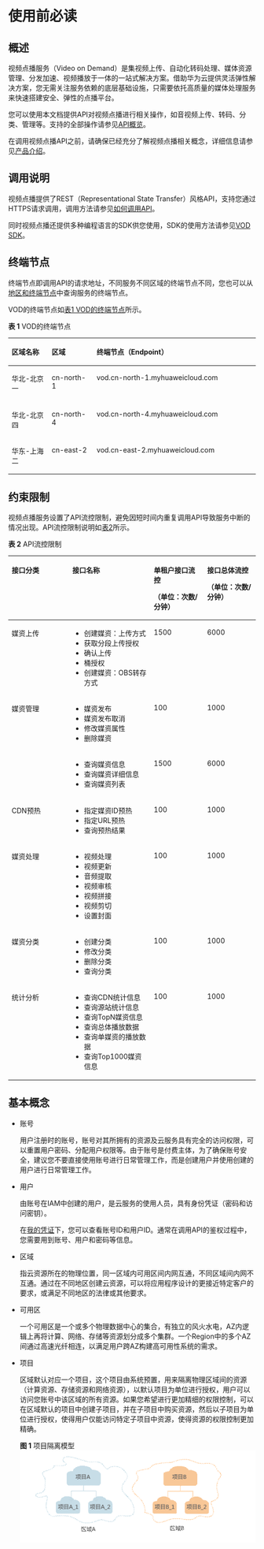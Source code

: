 # 使用前必读<a name="vod_05_0042"></a>

## 概述<a name="section1112914541201"></a>

视频点播服务（Video on Demand）是集视频上传、自动化转码处理、媒体资源管理、分发加速、视频播放于一体的一站式解决方案。借助华为云提供灵活弹性解决方案，您无需关注服务依赖的底层基础设施，只需要依托高质量的媒体处理服务来快速搭建安全、弹性的点播平台。

您可以使用本文档提供API对视频点播进行相关操作，如音视频上传、转码、分类、管理等。支持的全部操作请参见[API概览](API概览.md)。

在调用视频点播API之前，请确保已经充分了解视频点播相关概念，详细信息请参见[产品介绍](https://support.huaweicloud.com/productdesc-vod/vod030001.html)。

## 调用说明<a name="section8225115920203"></a>

视频点播提供了REST（Representational State Transfer）风格API，支持您通过HTTPS请求调用，调用方法请参见[如何调用API](如何调用API.md)。

同时视频点播还提供多种编程语言的SDK供您使用，SDK的使用方法请参见[VOD SDK](https://support.huaweicloud.com/ssdk-vod/vod_05_0001.html)。

## 终端节点<a name="section499212013211"></a>

终端节点即调用API的请求地址，不同服务不同区域的终端节点不同，您也可以从[地区和终端节点](https://developer.huaweicloud.com/endpoint?VOD)中查询服务的终端节点。

VOD的终端节点如[表1 VOD的终端节点](#table18327155514612)所示。

**表 1**  VOD的终端节点

<a name="table18327155514612"></a>
<table><thead align="left"><tr id="row19440165513469"><th class="cellrowborder" valign="top" width="16.16%" id="mcps1.2.4.1.1"><p id="p5440105511468"><a name="p5440105511468"></a><a name="p5440105511468"></a>区域名称</p>
</th>
<th class="cellrowborder" valign="top" width="18.18%" id="mcps1.2.4.1.2"><p id="p20440205514463"><a name="p20440205514463"></a><a name="p20440205514463"></a>区域</p>
</th>
<th class="cellrowborder" valign="top" width="65.66%" id="mcps1.2.4.1.3"><p id="p11440165544614"><a name="p11440165544614"></a><a name="p11440165544614"></a>终端节点（Endpoint）</p>
</th>
</tr>
</thead>
<tbody><tr id="row5440655184615"><td class="cellrowborder" valign="top" width="16.16%" headers="mcps1.2.4.1.1 "><p id="p194402055104614"><a name="p194402055104614"></a><a name="p194402055104614"></a>华北-北京一</p>
</td>
<td class="cellrowborder" valign="top" width="18.18%" headers="mcps1.2.4.1.2 "><p id="p17674104664819"><a name="p17674104664819"></a><a name="p17674104664819"></a>cn-north-1</p>
</td>
<td class="cellrowborder" valign="top" width="65.66%" headers="mcps1.2.4.1.3 "><p id="p2674164618488"><a name="p2674164618488"></a><a name="p2674164618488"></a>vod.cn-north-1.myhuaweicloud.com</p>
</td>
</tr>
<tr id="row112106246286"><td class="cellrowborder" valign="top" width="16.16%" headers="mcps1.2.4.1.1 "><p id="p14211124132819"><a name="p14211124132819"></a><a name="p14211124132819"></a>华北-北京四</p>
</td>
<td class="cellrowborder" valign="top" width="18.18%" headers="mcps1.2.4.1.2 "><p id="p8452533103413"><a name="p8452533103413"></a><a name="p8452533103413"></a>cn-north-4</p>
</td>
<td class="cellrowborder" valign="top" width="65.66%" headers="mcps1.2.4.1.3 "><p id="p769874010341"><a name="p769874010341"></a><a name="p769874010341"></a>vod.cn-north-4.myhuaweicloud.com</p>
</td>
</tr>
<tr id="row126506713296"><td class="cellrowborder" valign="top" width="16.16%" headers="mcps1.2.4.1.1 "><p id="p106981557340"><a name="p106981557340"></a><a name="p106981557340"></a>华东-上海二</p>
</td>
<td class="cellrowborder" valign="top" width="18.18%" headers="mcps1.2.4.1.2 "><p id="p1165010715297"><a name="p1165010715297"></a><a name="p1165010715297"></a>cn-east-2</p>
</td>
<td class="cellrowborder" valign="top" width="65.66%" headers="mcps1.2.4.1.3 "><p id="p176014239357"><a name="p176014239357"></a><a name="p176014239357"></a>vod.cn-east-2.myhuaweicloud.com</p>
</td>
</tr>
</tbody>
</table>

## 约束限制<a name="section9201064223"></a>

视频点播服务设置了API流控限制，避免因短时间内重复调用API导致服务中断的情况出现。API流控限制说明如[表2](#zh-cn_topic_0127891211_zh-cn_topic_0117998949_table1840871218433)所示。

**表 2**  API流控限制

<a name="zh-cn_topic_0127891211_zh-cn_topic_0117998949_table1840871218433"></a>
<table><thead align="left"><tr id="zh-cn_topic_0127891211_zh-cn_topic_0117998949_row4816229124312"><th class="cellrowborder" valign="top" width="24.517548245175483%" id="mcps1.2.5.1.1"><p id="p1458115160324"><a name="p1458115160324"></a><a name="p1458115160324"></a>接口分类</p>
</th>
<th class="cellrowborder" valign="top" width="32.8967103289671%" id="mcps1.2.5.1.2"><p id="p63461212173411"><a name="p63461212173411"></a><a name="p63461212173411"></a>接口名称</p>
</th>
<th class="cellrowborder" valign="top" width="21.547845215478453%" id="mcps1.2.5.1.3"><p id="zh-cn_topic_0127891211_zh-cn_topic_0117998949_p175028271469"><a name="zh-cn_topic_0127891211_zh-cn_topic_0117998949_p175028271469"></a><a name="zh-cn_topic_0127891211_zh-cn_topic_0117998949_p175028271469"></a>单租户接口流控</p>
<p id="zh-cn_topic_0127891211_zh-cn_topic_0117998949_p5818429174311"><a name="zh-cn_topic_0127891211_zh-cn_topic_0117998949_p5818429174311"></a><a name="zh-cn_topic_0127891211_zh-cn_topic_0117998949_p5818429174311"></a>（单位：次数/分钟）</p>
</th>
<th class="cellrowborder" valign="top" width="21.03789621037896%" id="mcps1.2.5.1.4"><p id="zh-cn_topic_0127891211_zh-cn_topic_0117998949_p15676132934613"><a name="zh-cn_topic_0127891211_zh-cn_topic_0117998949_p15676132934613"></a><a name="zh-cn_topic_0127891211_zh-cn_topic_0117998949_p15676132934613"></a>接口总体流控</p>
<p id="zh-cn_topic_0127891211_zh-cn_topic_0117998949_p1818929184311"><a name="zh-cn_topic_0127891211_zh-cn_topic_0117998949_p1818929184311"></a><a name="zh-cn_topic_0127891211_zh-cn_topic_0117998949_p1818929184311"></a>（单位：次数/分钟）</p>
</th>
</tr>
</thead>
<tbody><tr id="zh-cn_topic_0127891211_zh-cn_topic_0117998949_row127964129432"><td class="cellrowborder" valign="top" width="24.517548245175483%" headers="mcps1.2.5.1.1 "><p id="p1058171603218"><a name="p1058171603218"></a><a name="p1058171603218"></a>媒资上传</p>
</td>
<td class="cellrowborder" valign="top" width="32.8967103289671%" headers="mcps1.2.5.1.2 "><a name="ul184401204344"></a><a name="ul184401204344"></a><ul id="ul184401204344"><li>创建媒资：上传方式</li><li>获取分段上传授权</li><li>确认上传</li><li>桶授权</li><li>创建媒资：OBS转存方式</li></ul>
</td>
<td class="cellrowborder" valign="top" width="21.547845215478453%" headers="mcps1.2.5.1.3 "><p id="zh-cn_topic_0127891211_zh-cn_topic_0117998949_p6798212174314"><a name="zh-cn_topic_0127891211_zh-cn_topic_0117998949_p6798212174314"></a><a name="zh-cn_topic_0127891211_zh-cn_topic_0117998949_p6798212174314"></a><span>15</span>00</p>
</td>
<td class="cellrowborder" valign="top" width="21.03789621037896%" headers="mcps1.2.5.1.4 "><p id="zh-cn_topic_0127891211_zh-cn_topic_0117998949_p3798191213434"><a name="zh-cn_topic_0127891211_zh-cn_topic_0117998949_p3798191213434"></a><a name="zh-cn_topic_0127891211_zh-cn_topic_0117998949_p3798191213434"></a><span>6</span>000</p>
</td>
</tr>
<tr id="zh-cn_topic_0127891211_zh-cn_topic_0117998949_row19801712134311"><td class="cellrowborder" rowspan="2" valign="top" width="24.517548245175483%" headers="mcps1.2.5.1.1 "><p id="p858118160326"><a name="p858118160326"></a><a name="p858118160326"></a>媒资管理</p>
</td>
<td class="cellrowborder" valign="top" width="32.8967103289671%" headers="mcps1.2.5.1.2 "><a name="ul12547434123813"></a><a name="ul12547434123813"></a><ul id="ul12547434123813"><li>媒资发布</li><li>媒资发布取消</li><li>修改媒资属性</li><li>删除媒资</li></ul>
</td>
<td class="cellrowborder" valign="top" width="21.547845215478453%" headers="mcps1.2.5.1.3 "><p id="zh-cn_topic_0127891211_zh-cn_topic_0117998949_p2080311217433"><a name="zh-cn_topic_0127891211_zh-cn_topic_0117998949_p2080311217433"></a><a name="zh-cn_topic_0127891211_zh-cn_topic_0117998949_p2080311217433"></a><span>1</span>00</p>
</td>
<td class="cellrowborder" valign="top" width="21.03789621037896%" headers="mcps1.2.5.1.4 "><p id="zh-cn_topic_0127891211_zh-cn_topic_0117998949_p180319127430"><a name="zh-cn_topic_0127891211_zh-cn_topic_0117998949_p180319127430"></a><a name="zh-cn_topic_0127891211_zh-cn_topic_0117998949_p180319127430"></a><span>1</span>000</p>
</td>
</tr>
<tr id="zh-cn_topic_0127891211_zh-cn_topic_0117998949_row11804201284318"><td class="cellrowborder" valign="top" headers="mcps1.2.5.1.1 "><a name="ul1719615613382"></a><a name="ul1719615613382"></a><ul id="ul1719615613382"><li>查询媒资信息</li><li>查询媒资详细信息</li><li>查询媒资列表</li></ul>
</td>
<td class="cellrowborder" valign="top" headers="mcps1.2.5.1.2 "><p id="zh-cn_topic_0127891211_zh-cn_topic_0117998949_p108043122432"><a name="zh-cn_topic_0127891211_zh-cn_topic_0117998949_p108043122432"></a><a name="zh-cn_topic_0127891211_zh-cn_topic_0117998949_p108043122432"></a><span>1500</span></p>
</td>
<td class="cellrowborder" valign="top" headers="mcps1.2.5.1.3 "><p id="zh-cn_topic_0127891211_zh-cn_topic_0117998949_p1080514129431"><a name="zh-cn_topic_0127891211_zh-cn_topic_0117998949_p1080514129431"></a><a name="zh-cn_topic_0127891211_zh-cn_topic_0117998949_p1080514129431"></a>6000</p>
</td>
</tr>
<tr id="row418261416457"><td class="cellrowborder" valign="top" width="24.517548245175483%" headers="mcps1.2.5.1.1 "><p id="p27518159459"><a name="p27518159459"></a><a name="p27518159459"></a>CDN预热</p>
</td>
<td class="cellrowborder" valign="top" width="32.8967103289671%" headers="mcps1.2.5.1.2 "><a name="ul77581594520"></a><a name="ul77581594520"></a><ul id="ul77581594520"><li>指定媒资ID预热</li><li>指定URL预热</li><li>查询预热结果</li></ul>
</td>
<td class="cellrowborder" valign="top" width="21.547845215478453%" headers="mcps1.2.5.1.3 "><p id="p676131515454"><a name="p676131515454"></a><a name="p676131515454"></a><span>1</span>00</p>
</td>
<td class="cellrowborder" valign="top" width="21.03789621037896%" headers="mcps1.2.5.1.4 "><p id="p476181534516"><a name="p476181534516"></a><a name="p476181534516"></a><span>1</span>000</p>
</td>
</tr>
<tr id="row15776151118364"><td class="cellrowborder" valign="top" width="24.517548245175483%" headers="mcps1.2.5.1.1 "><p id="p13845152410425"><a name="p13845152410425"></a><a name="p13845152410425"></a>媒资处理</p>
</td>
<td class="cellrowborder" valign="top" width="32.8967103289671%" headers="mcps1.2.5.1.2 "><a name="ul1884152011425"></a><a name="ul1884152011425"></a><ul id="ul1884152011425"><li>视频处理</li><li>视频更新</li><li>音频提取</li><li>视频审核</li><li>视频拼接</li><li>视频剪切</li><li>设置封面</li></ul>
</td>
<td class="cellrowborder" valign="top" width="21.547845215478453%" headers="mcps1.2.5.1.3 "><p id="zh-cn_topic_0127891211_zh-cn_topic_0117998949_p20801151219438"><a name="zh-cn_topic_0127891211_zh-cn_topic_0117998949_p20801151219438"></a><a name="zh-cn_topic_0127891211_zh-cn_topic_0117998949_p20801151219438"></a><span>1</span>00</p>
</td>
<td class="cellrowborder" valign="top" width="21.03789621037896%" headers="mcps1.2.5.1.4 "><p id="zh-cn_topic_0127891211_zh-cn_topic_0117998949_p208011312124316"><a name="zh-cn_topic_0127891211_zh-cn_topic_0117998949_p208011312124316"></a><a name="zh-cn_topic_0127891211_zh-cn_topic_0117998949_p208011312124316"></a><span>1</span>000</p>
</td>
</tr>
<tr id="zh-cn_topic_0127891211_zh-cn_topic_0117998949_row16807912154311"><td class="cellrowborder" valign="top" width="24.517548245175483%" headers="mcps1.2.5.1.1 "><p id="p2582131618325"><a name="p2582131618325"></a><a name="p2582131618325"></a>媒资分类</p>
</td>
<td class="cellrowborder" valign="top" width="32.8967103289671%" headers="mcps1.2.5.1.2 "><a name="ul173251927191916"></a><a name="ul173251927191916"></a><ul id="ul173251927191916"><li>创建分类</li><li>修改分类</li><li>删除分类</li><li>查询分类</li></ul>
</td>
<td class="cellrowborder" valign="top" width="21.547845215478453%" headers="mcps1.2.5.1.3 "><p id="zh-cn_topic_0127891211_zh-cn_topic_0117998949_p1380751216436"><a name="zh-cn_topic_0127891211_zh-cn_topic_0117998949_p1380751216436"></a><a name="zh-cn_topic_0127891211_zh-cn_topic_0117998949_p1380751216436"></a><span>1</span>00</p>
</td>
<td class="cellrowborder" valign="top" width="21.03789621037896%" headers="mcps1.2.5.1.4 "><p id="zh-cn_topic_0127891211_zh-cn_topic_0117998949_p3807512174311"><a name="zh-cn_topic_0127891211_zh-cn_topic_0117998949_p3807512174311"></a><a name="zh-cn_topic_0127891211_zh-cn_topic_0117998949_p3807512174311"></a><span>1</span>000</p>
</td>
</tr>
<tr id="row9194217564"><td class="cellrowborder" valign="top" width="24.517548245175483%" headers="mcps1.2.5.1.1 "><p id="p13582151617323"><a name="p13582151617323"></a><a name="p13582151617323"></a>统计分析</p>
</td>
<td class="cellrowborder" valign="top" width="32.8967103289671%" headers="mcps1.2.5.1.2 "><a name="ul1649083611519"></a><a name="ul1649083611519"></a><ul id="ul1649083611519"><li>查询CDN统计信息</li><li>查询源站统计信息</li><li>查询TopN媒资信息</li><li>查询总体播放数据</li><li>查询单媒资的播放数据</li><li>查询Top1000媒资信息</li></ul>
</td>
<td class="cellrowborder" valign="top" width="21.547845215478453%" headers="mcps1.2.5.1.3 "><p id="p519182125617"><a name="p519182125617"></a><a name="p519182125617"></a>100</p>
</td>
<td class="cellrowborder" valign="top" width="21.03789621037896%" headers="mcps1.2.5.1.4 "><p id="p16191727563"><a name="p16191727563"></a><a name="p16191727563"></a>1000</p>
</td>
</tr>
</tbody>
</table>

## 基本概念<a name="section109381839122110"></a>

-   账号

    用户注册时的账号，账号对其所拥有的资源及云服务具有完全的访问权限，可以重置用户密码、分配用户权限等。由于账号是付费主体，为了确保账号安全，建议您不要直接使用账号进行日常管理工作，而是创建用户并使用创建的用户进行日常管理工作。

-   用户

    由账号在IAM中创建的用户，是云服务的使用人员，具有身份凭证（密码和访问密钥）。

    在[我的凭证](https://console.huaweicloud.com/iam/#/myCredential)下，您可以查看账号ID和用户ID。通常在调用API的鉴权过程中，您需要用到账号、用户和密码等信息。

-   区域

    指云资源所在的物理位置，同一区域内可用区间内网互通，不同区域间内网不互通。通过在不同地区创建云资源，可以将应用程序设计的更接近特定客户的要求，或满足不同地区的法律或其他要求。

-   可用区

    一个可用区是一个或多个物理数据中心的集合，有独立的风火水电，AZ内逻辑上再将计算、网络、存储等资源划分成多个集群。一个Region中的多个AZ间通过高速光纤相连，以满足用户跨AZ构建高可用性系统的需求。

-   项目

    区域默认对应一个项目，这个项目由系统预置，用来隔离物理区域间的资源（计算资源、存储资源和网络资源），以默认项目为单位进行授权，用户可以访问您账号中该区域的所有资源。如果您希望进行更加精细的权限控制，可以在区域默认的项目中创建子项目，并在子项目中购买资源，然后以子项目为单位进行授权，使得用户仅能访问特定子项目中资源，使得资源的权限控制更加精确。

    **图 1**  项目隔离模型<a name="zh-cn_topic_0169294976_fig1189614168311"></a>  
    ![](figures/项目隔离模型.gif "项目隔离模型")


